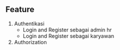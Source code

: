## Feature
1. Authentikasi 
   - Login and Register sebagai admin hr 
   - Login and Register sebagai karyawan
2. Authorization